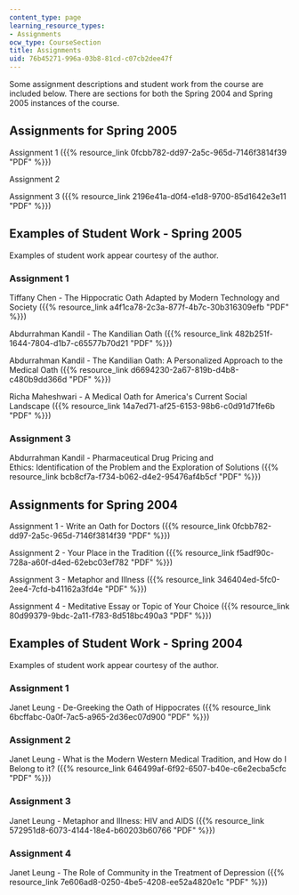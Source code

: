 ```yaml
---
content_type: page
learning_resource_types:
- Assignments
ocw_type: CourseSection
title: Assignments
uid: 76b45271-996a-03b8-81cd-c07cb2dee47f
---
```


Some assignment descriptions and student work from the course are included below. There are sections for both the Spring 2004 and Spring 2005 instances of the course.

Assignments for Spring 2005
---------------------------

Assignment 1 ({{% resource_link 0fcbb782-dd97-2a5c-965d-7146f3814f39 "PDF" %}})

Assignment 2

Assignment 3 ({{% resource_link 2196e41a-d0f4-e1d8-9700-85d1642e3e11 "PDF" %}})

Examples of Student Work - Spring 2005
--------------------------------------

Examples of student work appear courtesy of the author.

### Assignment 1

Tiffany Chen - The Hippocratic Oath Adapted by Modern Technology and Society ({{% resource_link a4f1ca78-2c3a-877f-4b7c-30b316309efb "PDF" %}})

Abdurrahman Kandil - The Kandilian Oath ({{% resource_link 482b251f-1644-7804-d1b7-c65577b70d21 "PDF" %}})

Abdurrahman Kandil - The Kandilian Oath: A Personalized Approach to the Medical Oath ({{% resource_link d6694230-2a67-819b-d4b8-c480b9dd366d "PDF" %}})

Richa Maheshwari - A Medical Oath for America's Current Social Landscape ({{% resource_link 14a7ed71-af25-6153-98b6-c0d91d71fe6b "PDF" %}})

### Assignment 3

Abdurrahman Kandil - Pharmaceutical Drug Pricing and Ethics: Identification of the Problem and the Exploration of Solutions ({{% resource_link bcb8cf7a-f734-b062-d4e2-95476af4b5cf "PDF" %}})

Assignments for Spring 2004
---------------------------

Assignment 1 - Write an Oath for Doctors ({{% resource_link 0fcbb782-dd97-2a5c-965d-7146f3814f39 "PDF" %}})

Assignment 2 - Your Place in the Tradition ({{% resource_link f5adf90c-728a-a60f-d4ed-62ebc03ef782 "PDF" %}})

Assignment 3 - Metaphor and Illness ({{% resource_link 346404ed-5fc0-2ee4-7cfd-b41162a3fd4e "PDF" %}})

Assignment 4 - Meditative Essay or Topic of Your Choice ({{% resource_link 80d99379-9bdc-2a11-f783-8d518bc490a3 "PDF" %}})

Examples of Student Work - Spring 2004
--------------------------------------

Examples of student work appear courtesy of the author.

### Assignment 1

Janet Leung - De-Greeking the Oath of Hippocrates ({{% resource_link 6bcffabc-0a0f-7ac5-a965-2d36ec07d900 "PDF" %}})

### Assignment 2

Janet Leung - What is the Modern Western Medical Tradition, and How do I Belong to it? ({{% resource_link 646499af-6f92-6507-b40e-c6e2ecba5cfc "PDF" %}})

### Assignment 3

Janet Leung - Metaphor and Illness: HIV and AIDS ({{% resource_link 572951d8-6073-4144-18e4-b60203b60766 "PDF" %}})

### Assignment 4

Janet Leung - The Role of Community in the Treatment of Depression ({{% resource_link 7e606ad8-0250-4be5-4208-ee52a4820e1c "PDF" %}})
